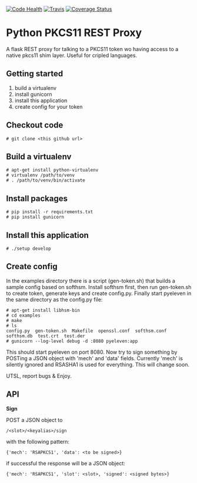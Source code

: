 
[![Code Health](https://landscape.io/github/leifj/pyeleven/master/landscape.png)](https://landscape.io/github/leifj/pyeleven/master)
[![Travis](https://travis-ci.org/leifj/pyeleven.svg?branch=master)](https://travis-ci.org/leifj/pyeleven)
[![Coverage Status](https://coveralls.io/repos/leifj/pyeleven/badge.png)](https://coveralls.io/r/leifj/pyeleven)

Python PKCS11 REST Proxy
========================

A flask REST proxy for talking to a PKCS11 token wo having access to a native pkcs11 shim layer. Useful for cripled languages.

Getting started
---------------

1. build a virtualenv
2. install gunicorn
3. install this application
4. create config for your token

Checkout code
-------------

    # git clone <this github url>

Build a virtualenv
------------------

    # apt-get install python-virtualenv
    # virtualenv /path/to/venv
    # . /path/to/venv/bin/activate

Install packages
----------------

    # pip install -r requirements.txt
    # pip install gunicorn

Install this application
------------------------

    # ./setup develop

Create config
-------------

In the examples directory there is a script (gen-token.sh) that builds a sample config based on softhsm. Install softhsm first, then run gen-token.sh to create token, generate keys and create config.py. Finally start pyeleven in the same directory as the config.py file:

    # apt-get install libhsm-bin
    # cd examples
    # make
    # ls
    config.py  gen-token.sh  Makefile  openssl.conf  softhsm.conf  softhsm.db  test.crt  test.der
    # gunicorn --log-level debug -d :8080 pyeleven:app

This should start pyeleven on port 8080. Now try to sign something by POSTing a JSON object with 'mech' and 'data' fields. Currently 'mech' is silently ignored and RSASHA1 is used for everything. This will change soon.

UTSL, report bugs & Enjoy.

API
---

**Sign**

POST a JSON object to

    /<slot>/<keyalias>/sign
    
with the following pattern:
    
    {'mech': 'RSAPKCS1', 'data': <to be signed>}
    
if successful the response will be a JSON object:

    {'mech': 'RSAPKCS1', 'slot': <slot>, 'signed': <signed bytes>}
    
